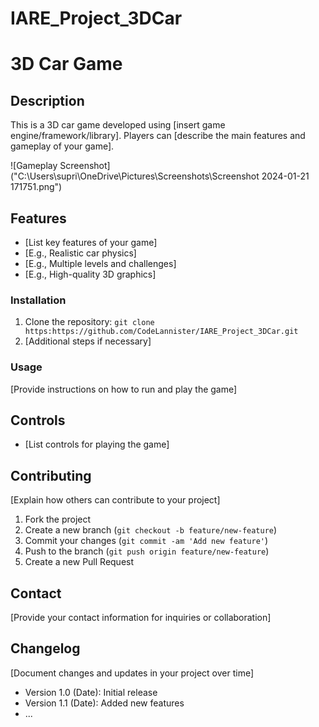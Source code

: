 # IARE_Project_3DCar

# 3D Car Game

## Description

This is a 3D car game developed using [insert game engine/framework/library]. Players can [describe the main features and gameplay of your game].

![Gameplay Screenshot]("C:\Users\supri\OneDrive\Pictures\Screenshots\Screenshot 2024-01-21 171751.png")

## Features

- [List key features of your game]
- [E.g., Realistic car physics]
- [E.g., Multiple levels and challenges]
- [E.g., High-quality 3D graphics]

### Installation

1. Clone the repository: `git clone https:https://github.com/CodeLannister/IARE_Project_3DCar.git`
2. [Additional steps if necessary]

### Usage

[Provide instructions on how to run and play the game]



## Controls

- [List controls for playing the game]

## Contributing

[Explain how others can contribute to your project]

1. Fork the project
2. Create a new branch (`git checkout -b feature/new-feature`)
3. Commit your changes (`git commit -am 'Add new feature'`)
4. Push to the branch (`git push origin feature/new-feature`)
5. Create a new Pull Request

## Contact

[Provide your contact information for inquiries or collaboration]

## Changelog

[Document changes and updates in your project over time]

- Version 1.0 (Date): Initial release
- Version 1.1 (Date): Added new features
- ...



